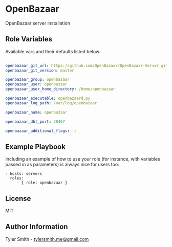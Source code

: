 OpenBazaar
=========

OpenBazaar server installation

Role Variables
--------------

Available vars and their defaults listed below.

```yaml
---
openbazaar_git_url: https://github.com/OpenBazaar/OpenBazaar-Server.git
openbazaar_git_version: master

openbazaar_group: openbazaar
openbazaar_user: openbazaar
openbazaar_user_home_directory: /home/openbazaar

openbazaar_executable: openbazaard.py
openbazaar_log_path: /var/log/openbazaar

openbazaar_name: openbazaar

openbazaar_dht_port: 28467

openbazaar_additional_flags: -t

```

Example Playbook
----------------

Including an example of how to use your role (for instance, with variables passed in as parameters) is always nice for users too:

    - hosts: servers
      roles:
         - { role: openbazaar }

License
-------

MIT

Author Information
------------------

Tyler Smith - tylersmith.me@gmail.com
